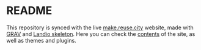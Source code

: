 # README

This repository is synced with the live [make.reuse.city](https://make.reuse.city) website, made with [GRAV](https://getgrav.org) and [Landio skeleton](https://github.com/getgrav/grav-skeleton-landio-site). Here you can check the [contents](pages/01.home) of the site, as well as themes and plugins.
